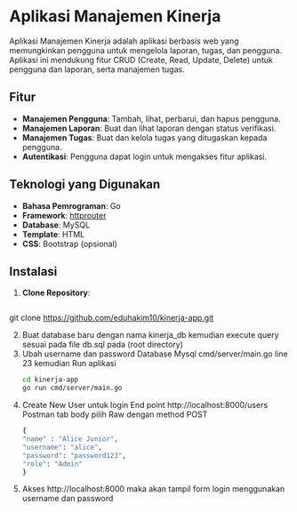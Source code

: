 # Aplikasi Manajemen Kinerja

Aplikasi Manajemen Kinerja adalah aplikasi berbasis web yang memungkinkan pengguna untuk mengelola laporan, tugas, dan pengguna. Aplikasi ini mendukung fitur CRUD (Create, Read, Update, Delete) untuk pengguna dan laporan, serta manajemen tugas.

## Fitur

- **Manajemen Pengguna**: Tambah, lihat, perbarui, dan hapus pengguna.
- **Manajemen Laporan**: Buat dan lihat laporan dengan status verifikasi.
- **Manajemen Tugas**: Buat dan kelola tugas yang ditugaskan kepada pengguna.
- **Autentikasi**: Pengguna dapat login untuk mengakses fitur aplikasi.

## Teknologi yang Digunakan

- **Bahasa Pemrograman**: Go
- **Framework**: [httprouter](https://github.com/julienschmidt/httprouter)
- **Database**: MySQL
- **Template**: HTML
- **CSS**: Bootstrap (opsional)

## Instalasi

1. **Clone Repository**:
   ```bash
git clone https://github.com/eduhakim10/kinerja-app.git
 

2. Buat database baru dengan nama kinerja_db kemudian execute query sesuai pada file db.sql pada (root directory)
3. Ubah username dan password Database Mysql cmd/server/main.go line 23 kemudian Run aplikasi
      ```bash
   cd kinerja-app
   go run cmd/server/main.go

4. Create New User untuk login
   End point http://localhost:8000/users
   Postman tab body pilih Raw dengan method POST
      ```bash
   {
    "name" : "Alice Junior",
    "username": "alice",
    "password": "password123",
    "role": "Admin"
   }
5. Akses http://localhost:8000 maka akan tampil form login menggunakan username dan password
